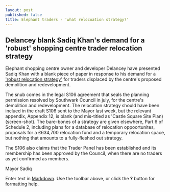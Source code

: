 ```yaml
---
layout: post
published: false
title: Elephant traders - 'what relocoation strategy?'
---
```

## Delancey blank Sadiq Khan's demand for a 'robust' shopping centre trader relocation strategy

Elephant shopping centre owner and developer Delancey have presented Sadiq Khan with a blank piece of paper in response to his demand for a ['robust relocation strategy'](https://www.change.org/p/sadiq-khan-sadiq-say-no-to-the-displacement-of-bame-communities-from-elephant-castle/responses/41627) for traders displaced by the centre's proposed demolition and redevelopment.

The snub comes in the legal S106 agreement that seals the planning permission resolved by Southwark Council in july, for the centre's demolition and redevelopment.  The relocation strategy should have been inclued in the draft S106 sent to the Mayor last week, but the relevant appendix, Appendix 12, is blank (and mis-titled as 'Castle Square Site Plan) (screen-shot).  The bare-bones of a strategy are given elsewhere, Part 6 of Schedule 2, including plans for a database of relocation oppoortunites, proposals for a £634,700 relocation fund and a temporary relocation space, but nothing that amounts to a fully-fleshed out strategy.

The S106 also claims that the Trader Panel has been established and its membership has been approved by the Council, when there are no traders as yet confirmed as members.

Mayor Sadiq 



Enter text in [Markdown](http://daringfireball.net/projects/markdown/). Use the toolbar above, or click the **?** button for formatting help.
